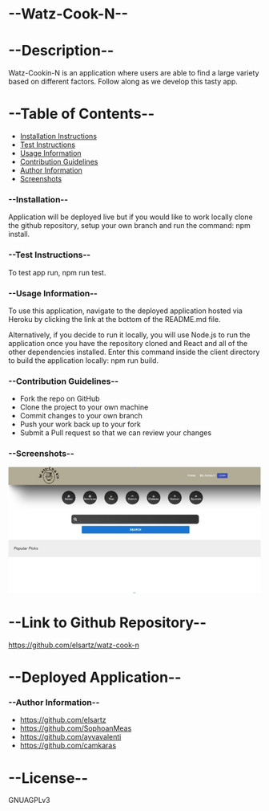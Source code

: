 # --Watz-Cook-N--

# --Description--

Watz-Cookin-N is an application where users are able to find a large variety based on different factors. Follow along as we develop this tasty app.

# --Table of Contents-- 
* [Installation Instructions](#Installation)
* [Test Instructions](#Test-Instructions)
* [Usage Information](#usage-information)
* [Contribution Guidelines](#contribution-guidelines)
* [Author Information](#author-information)
* [Screenshots](#screenshots)


### --Installation-- 

Application will be deployed live but if you would like to work locally clone the github repository, setup your own branch and run the command: npm install.

### --Test Instructions-- 

To test app run, npm run test.

### --Usage Information--

To use this application, navigate to the deployed application hosted via Heroku by clicking the link at the bottom of the README.md file. 

Alternatively, if you decide to run it locally, you will use Node.js to run the application once you have the repository cloned and React and all of the other dependencies installed. Enter this command inside the client directory to build the application locally: npm run build.

### --Contribution Guidelines-- 

* Fork the repo on GitHub
* Clone the project to your own machine
* Commit changes to your own branch
* Push your work back up to your fork
* Submit a Pull request so that we can review your changes

### --Screenshots--

![](screenshots/watzcookinss1.JPG)

# --Link to Github Repository--
https://github.com/elsartz/watz-cook-n

# --Deployed Application--


### --Author Information--
* https://github.com/elsartz
* https://github.com/SophoanMeas
* https://github.com/ayvavalenti
* https://github.com/camkaras


# --License--
GNUAGPLv3